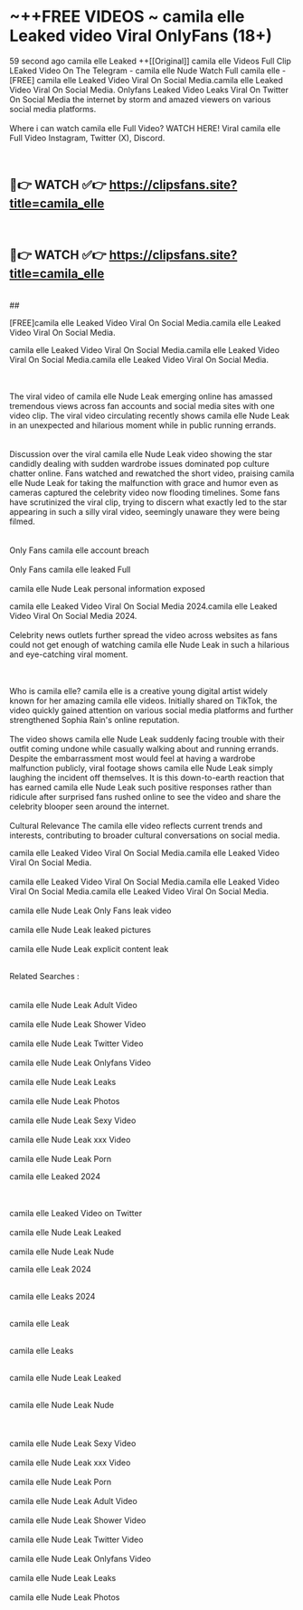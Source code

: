 # ~++FREE VIDEOS ~ camila elle Leaked video Viral OnlyFans (18+)<br>


59 second ago camila elle Leaked ++[[Original]] camila elle Videos Full Clip LEaked Video On The Telegram  - camila elle Nude  Watch Full camila elle - [FREE] camila elle Leaked Video Viral On Social Media.camila elle Leaked Video Viral On Social Media.   Onlyfans Leaked Video Leaks Viral On Twitter On Social Media the internet by storm and amazed viewers on various social media platforms. <br><br>
Where i can watch camila elle Full Video? WATCH HERE! Viral camila elle Full Video Instagram, Twitter (X), Discord. <br>


 <br>

##  🔴👉 WATCH ✅👉  <a href="https://clipsfans.site?title=camila_elle&ref=git">https://clipsfans.site?title=camila_elle</a> <br>
  <br>

##  🔴👉 WATCH ✅👉  <a href="https://clipsfans.site?title=camila_elle&ref=git">https://clipsfans.site?title=camila_elle</a> <br>
  <br>
  ##



[FREE]camila elle Leaked Video Viral On Social Media.camila elle Leaked Video Viral On Social Media. <br>

camila elle Leaked Video Viral On Social Media.camila elle Leaked Video Viral On Social Media.camila elle Leaked Video Viral On Social Media. <br>


  <br>

  <br>
The viral video of camila elle Nude Leak emerging online has amassed tremendous views across fan accounts and social media sites with one video clip. The viral video circulating recently shows camila elle Nude Leak in an unexpected and hilarious moment while in public running errands.<br>
<br>


<br>
Discussion over the viral camila elle Nude Leak video showing the star candidly dealing with sudden wardrobe issues dominated pop culture chatter online. Fans watched and rewatched the short video, praising camila elle Nude Leak for taking the malfunction with grace and humor even as cameras captured the celebrity video now flooding timelines. Some fans have scrutinized the viral clip, trying to discern what exactly led to the star appearing in such a silly viral video, seemingly unaware they were being filmed.<br>
<br>
<br> 
Only Fans camila elle account breach<br>
<br>
Only Fans camila elle leaked Full <br>
<br>
camila elle Nude Leak personal information exposed<br>

camila elle Leaked Video Viral On Social Media 2024.camila elle Leaked Video Viral On Social Media 2024. <br>
<br>
Celebrity news outlets further spread the video across websites as fans could not get enough of watching camila elle Nude Leak in such a hilarious and eye-catching viral moment.<br>
<br>

<br>
Who is camila elle? camila elle is a creative young digital artist widely known for her amazing camila elle videos. Initially shared on TikTok, the video quickly gained attention on various social media platforms and further strengthened Sophia Rain's online reputation.<br>
<br>
The video shows camila elle Nude Leak suddenly facing trouble with their outfit coming undone while casually walking about and running errands. Despite the embarrassment most would feel at having a wardrobe malfunction publicly, viral footage shows camila elle Nude Leak simply laughing the incident off themselves. It is this down-to-earth reaction that has earned camila elle Nude Leak such positive responses rather than ridicule after surprised fans rushed online to see the video and share the celebrity blooper seen around the internet.<br>
<br>
Cultural Relevance The camila elle video reflects current trends and interests, contributing to broader cultural conversations on social media.<br>

camila elle Leaked Video Viral On Social Media.camila elle Leaked Video Viral On Social Media.<br>
<br>
camila elle Leaked Video Viral On Social Media.camila elle Leaked Video Viral On Social Media.camila elle Leaked Video Viral On Social Media.<br>
<br>
camila elle Nude Leak Only Fans leak video<br>
<br>
camila elle Nude Leak leaked pictures<br>
<br>
camila elle Nude Leak explicit content leak<br>


<br>
Related Searches :<br>
<br>

<br>
camila elle Nude Leak Adult Video<br>
<br>
camila elle Nude Leak Shower Video<br>
<br>
camila elle Nude Leak Twitter Video<br>
<br>
camila elle Nude Leak Onlyfans Video<br>
<br>
camila elle Nude Leak Leaks<br>
<br>
camila elle Nude Leak Photos<br>

<br>
camila elle Nude Leak Sexy Video<br>
<br>
camila elle Nude Leak xxx Video<br>
<br>
camila elle Nude Leak Porn<br>

camila elle  Leaked 2024 <br> <br>
<br>

camila elle Leaked Video on Twitter <br>
<br>
camila elle Nude Leak Leaked<br>
<br>
camila elle Nude Leak Nude<br>


camila elle  Leak 2024 <br> <br>



camila elle  Leaks 2024 <br> <br>



 
camila elle  Leak<br> <br>



camila elle  Leaks<br> <br>


camila elle Nude Leak Leaked<br> <br>

camila elle Nude Leak Nude<br> <br>
<br> <br>
camila elle Nude Leak Sexy Video
<br> <br>
camila elle Nude Leak xxx Video
<br> <br>
camila elle Nude Leak Porn
<br> <br>
camila elle Nude Leak Adult Video
<br> <br>
camila elle Nude Leak Shower Video
<br> <br>
camila elle Nude Leak Twitter Video
<br> <br>
camila elle Nude Leak Onlyfans Video
<br> <br>
camila elle Nude Leak Leaks
<br> <br>
camila elle Nude Leak Photos






</p>




 



</p>










